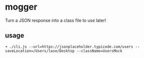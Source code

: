 # mogger
Turn a JSON response into a class file to use later!

## usage
`➜ ./cli.js --url=https://jsonplaceholder.typicode.com/users --saveLocation=/Users/lase/Desktop --className=UsersMock`
